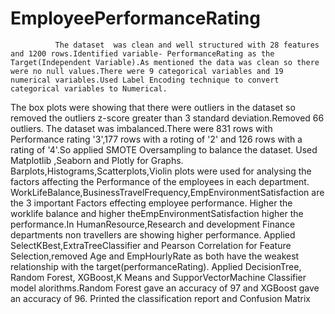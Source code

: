 # EmployeePerformanceRating
              The dataset  was clean and well structured with 28 features and 1200 rows.Identified variable- PerformanceRating as the Target(Independent Variable).As mentioned the data was clean so there were no null values.There were 9 categorical variables and 19 numerical variables.Used Label Encoding technique to convert categorical variables to Numerical.
The box plots were showing that there were outliers in the dataset so removed the outliers z-score greater than 3 standard deviation.Removed 66 outliers.
The dataset was imbalanced.There were 831 rows with Performance rating '3',177 rows with a roting of '2' and 126 rows with a rating of '4'.So applied SMOTE Oversampling to balance the dataset.
Used Matplotlib ,Seaborn and Plotly for Graphs. Barplots,Histograms,Scatterplots,Violin plots were used for analysing the factors affecting the Performance of the employees in each department.
WorkLifeBalance,BusinessTravelFrequency,EmpEnvironmentSatisfaction are the 3 important Factors effecting employee performance.
Higher the worklife balance and higher theEmpEnvironmentSatisfaction higher the performance.In HumanResource,Research and development Finance departments non travellers are showing higher performance.
Applied SelectKBest,ExtraTreeClassifier and Pearson Correlation for Feature Selection,removed Age and EmpHourlyRate as both have the weakest relationship with the target(performanceRating).
Applied DecisionTree, Random Forest, XGBoost,K Means and SupporVectorMachine Classifier model alorithms.Random Forest gave an accuracy of 97 and XGBoost gave an accuracy of 96.
Printed the classification report and Confusion Matrix
